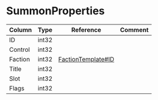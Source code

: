 # SummonProperties

| Column | Type | Reference | Comment |
|--------|------|-----------|---------|
|ID|int32|||
|Control|int32|||
|Faction|int32|[FactionTemplate#ID](FactionTemplate.md)||
|Title|int32|||
|Slot|int32|||
|Flags|int32|||
